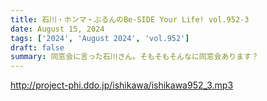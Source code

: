 ```yaml
---
title: 石川・ホンマ・ぶるんのBe-SIDE Your Life! vol.952-3
date: August 15, 2024
tags: ['2024', 'August 2024', 'vol.952']
draft: false
summary: 同窓会に言った石川さん。そもそもそんなに同窓会あります？
---
```


http://project-phi.ddo.jp/ishikawa/ishikawa952_3.mp3